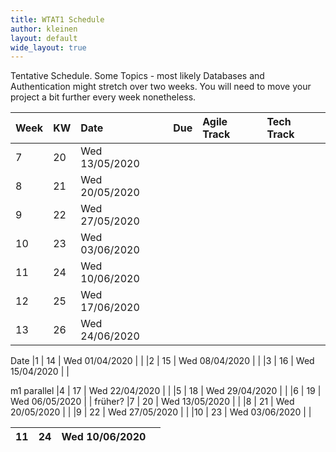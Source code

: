 ```yaml
---
title: WTAT1 Schedule
author: kleinen
layout: default
wide_layout: true
---
```

Tentative Schedule. Some Topics - most likely Databases and Authentication might stretch over two weeks.
You will need to move your project a bit further every week nonetheless.

| Week | KW | Date           | Due | Agile Track | Tech Track |
|:-----|:---|:---------------|:----|:------------|:-----------|
| 7    | 20 | Wed 13/05/2020 |     |             |            |
| 8    | 21 | Wed 20/05/2020 |     |             |            |
| 9    | 22 | Wed 27/05/2020 |     |             |            |
| 10   | 23 | Wed 03/06/2020 |     |             |            |
| 11   | 24 | Wed 10/06/2020 |     |             |            |
| 12   | 25 | Wed 17/06/2020 |     |             |            |
| 13   | 26 | Wed 24/06/2020 |     |             |            |



Date
|1 | 14 | Wed 01/04/2020 |   |
|2 | 15 | Wed 08/04/2020 |   |
|3 | 16 | Wed 15/04/2020 |   |


m1 parallel
|4 | 17 | Wed 22/04/2020 |   |
|5 | 18 | Wed 29/04/2020 |   |
|6 | 19 | Wed 06/05/2020 |   |
früher?
|7 | 20 | Wed 13/05/2020 |   |
|8 | 21 | Wed 20/05/2020 |   |
|9 | 22 | Wed 27/05/2020 |   |
|10 | 23 | Wed 03/06/2020 |   |




| 11 | 24 | Wed 10/06/2020 |  |
|:---|:---|:---------------|:-|
| 12 | 25 | Wed 17/06/2020 |  |
| 13 | 26 | Wed 24/06/2020 |  |
| 14 | 27 | Wed 01/07/2020 |  |
| 15 | 28 | Wed 08/07/2020 |  |
| 16 | 29 | Wed 15/07/2020 |  |
| 17 | 30 | Wed 22/07/2020 |  |
|    |    |                |  |
|    |    |                |  |
Date
| 1  | 14 | Wed 01/04/2020 |  |
|:---|:---|:---------------|:-|
| 2  | 15 | Wed 08/04/2020 |  |
| 3  | 16 | Wed 15/04/2020 |  |
| 4  | 17 | Wed 22/04/2020 |  |
| 5  | 18 | Wed 29/04/2020 |  |
| 6  | 19 | Wed 06/05/2020 |  |
| 7  | 20 | Wed 13/05/2020 |  |
| 8  | 21 | Wed 20/05/2020 |  |
| 9  | 22 | Wed 27/05/2020 |  |
| 10 | 23 | Wed 03/06/2020 |  |
| 11 | 24 | Wed 10/06/2020 |  |
| 12 | 25 | Wed 17/06/2020 |  |
| 13 | 26 | Wed 24/06/2020 |  |
| 14 | 27 | Wed 01/07/2020 |  |
| 15 | 28 | Wed 08/07/2020 |  |
| 16 | 29 | Wed 15/07/2020 |  |
| 17 | 30 | Wed 22/07/2020 |  |
|    |    |                |  |
|    |    |                |  |
|    |    |                |  |
|    |    |                |  |
|    |    |                |  |
|    |    |                |  |
|    |    |                |  |
|    |    |                |  |
|    |    |                |  |
Date
|1 | 14 | Wed 01/04/2020 |   |
|2 | 15 | Wed 08/04/2020 |   |
|3 | 16 | Wed 15/04/2020 |   |
|4 | 17 | Wed 22/04/2020 |   |
|5 | 18 | Wed 29/04/2020 |   |
|6 | 19 | Wed 06/05/2020 |   |
|7 | 20 | Wed 13/05/2020 |   |
|8 | 21 | Wed 20/05/2020 |   |
|9 | 22 | Wed 27/05/2020 |   |
|10 | 23 | Wed 03/06/2020 |   |
|11 | 24 | Wed 10/06/2020 |   |
|12 | 25 | Wed 17/06/2020 |   |
|13 | 26 | Wed 24/06/2020 |   |
|14 | 27 | Wed 01/07/2020 |   |
|15 | 28 | Wed 08/07/2020 |   |
|16 | 29 | Wed 15/07/2020 |   |
|17 | 30 | Wed 22/07/2020 |   |

